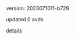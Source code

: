 version: 2023071011-b729

updated 0 avds

[details](https://github.com/0x74f917491bfa7ebfa379/ali_avd_db/blob/master/change_log/2023/07/10/11/b729.txt)